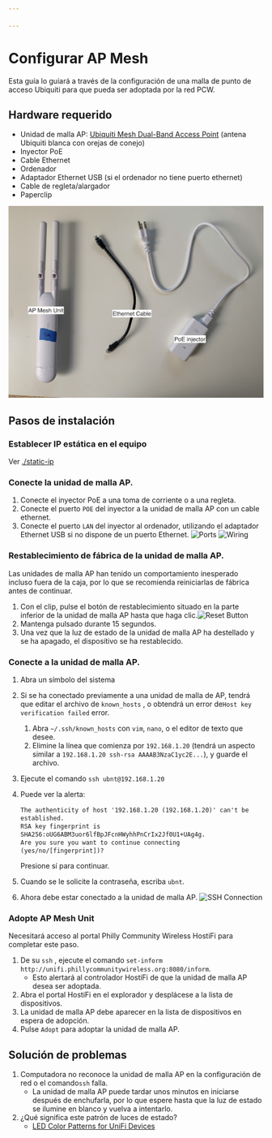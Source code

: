 ```yaml
---

---
```

# Configurar AP Mesh

Esta guía lo guiará a través de la configuración de una malla de punto de acceso Ubiquiti para que pueda ser adoptada por la red PCW.

## Hardware requerido

* Unidad de malla AP: [Ubiquiti Mesh Dual-Band Access Point](https://store.ui.com/products/unifi-ac-mesh-ap) (antena Ubiquiti blanca con orejas de conejo)
* Inyector PoE
* Cable Ethernet
* Ordenador
* Adaptador Ethernet USB (si el ordenador no tiene puerto ethernet)
* Cable de regleta/alargador
* Paperclip

![Materials](assets/images/mesh/Materials.jpeg)

## Pasos de instalación

### Establecer IP estática en el equipo

Ver [./static-ip](./static-ip.md)

### Conecte la unidad de malla AP.

1. Conecte el inyector PoE a una toma de corriente o a una regleta.
2. Conecte el puerto `POE` del inyector a la unidad de malla AP con un cable ethernet.
3. Conecte el puerto `LAN` del inyector al ordenador, utilizando el adaptador Ethernet USB si no dispone de un puerto Ethernet.
   ![Ports](../assets/images/mesh/Ports.jpeg)
   ![Wiring](../assets/images/mesh/Wiring.jpeg)

### Restablecimiento de fábrica de la unidad de malla AP.

Las unidades de malla AP han tenido un comportamiento inesperado incluso fuera de la caja, por lo que se recomienda reiniciarlas de fábrica antes de continuar.

1. Con el clip, pulse el botón de restablecimiento situado en la parte inferior de la unidad de malla AP hasta que haga clic.![Reset Button](../../assets/images/mesh/Reset.jpeg)
2. Mantenga pulsado durante 15 segundos.
3. Una vez que la luz de estado de la unidad de malla AP ha destellado y se ha apagado, el dispositivo se ha restablecido.

### Conecte a la unidad de malla AP.

1. Abra un símbolo del sistema
2. Si se ha conectado previamente a una unidad de malla de AP, tendrá que editar el archivo de `known_hosts` , o obtendrá un error de`Host key verification failed` error.
   1. Abra `~/.ssh/known_hosts` con `vim`, `nano`, o el editor de texto que desee.
   2. Elimine la línea que comienza por `192.168.1.20` (tendrá un aspecto similar a `192.168.1.20 ssh-rsa AAAAB3NzaC1yc2E...`), y guarde el archivo.
3. Ejecute el comando `ssh ubnt@192.168.1.20`
4. Puede ver la alerta:

       The authenticity of host '192.168.1.20 (192.168.1.20)' can't be established.
       RSA key fingerprint is SHA256:oUG6ABM3uor6lfBpJFcnHWyhhPnCrIx2Jf0U1+UAg4g.
       Are you sure you want to continue connecting (yes/no/[fingerprint])?

   Presione sí para continuar.
5. Cuando se le solicite la contraseña, escriba `ubnt`.
6. Ahora debe estar conectado a la unidad de malla AP.
   ![SSH Connection](../../assets/images/mesh/SSH.png)

### Adopte AP Mesh Unit

Necesitará acceso al portal Philly Community Wireless HostiFi para completar este paso.

1. De su `ssh` , ejecute el comando `set-inform http://unifi.phillycommunitywireless.org:8080/inform`.
   * Esto alertará al controlador HostiFi de que la unidad de malla AP desea ser adoptada.
2. Abra el portal HostiFi en el explorador y desplácese a la lista de dispositivos.
3. La unidad de malla AP debe aparecer en la lista de dispositivos en espera de adopción.
4. Pulse `Adopt` para adoptar la unidad de malla AP.

## Solución de problemas

1. Computadora no reconoce la unidad de malla AP en la configuración de red o el comando`ssh` falla.
   * La unidad de malla AP puede tardar unos minutos en iniciarse después de enchufarla, por lo que espere hasta que la luz de estado se ilumine en blanco y vuelva a intentarlo.
2. ¿Qué significa este patrón de luces de estado?
   * [LED Color Patterns for UniFi Devices](https://help.ui.com/hc/en-us/articles/204910134-UniFi-LED-Color-Patterns-for-UniFi-Devices)